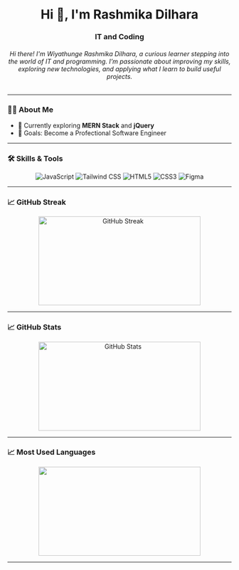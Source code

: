 <h1 align="center">Hi 👋, I'm Rashmika Dilhara</h1>
<h3 align="center">IT and Coding</h3>
<h6 align="center">Hi there! I'm Wiyathunge Rashmika Dilhara, a curious learner stepping into the world of IT and programming. I’m passionate about improving my skills, exploring new technologies, and applying what I learn to build useful projects.</h6>

---

### 👨‍💻 About Me  
- 🌱 Currently exploring **MERN Stack** and **jQuery**  
- 🎯 Goals: Become a Profectional Software Engineer


---
 
### 🛠 Skills & Tools  
<div align="center">
  <img src="https://img.shields.io/badge/JavaScript-323330?style=for-the-badge&logo=javascript&logoColor=F7DF1E" alt="JavaScript"/>
  <img src="https://img.shields.io/badge/TailwindCSS-06B6D4?style=for-the-badge&logo=tailwindcss&logoColor=white" alt="Tailwind CSS"/>
  <img src="https://img.shields.io/badge/HTML5-E34F26?style=for-the-badge&logo=html5&logoColor=white" alt="HTML5"/>
  <img src="https://img.shields.io/badge/CSS3-1572B6?style=for-the-badge&logo=css3&logoColor=white" alt="CSS3"/>
  <img src="https://img.shields.io/badge/Figma-F24E1E?style=for-the-badge&logo=figma&logoColor=white" alt="Figma"/>
</div>

---

### 📈 GitHub Streak  
<div align="center">
  <img src="https://github-readme-streak-stats.herokuapp.com/?user=RashmikaDil&theme=radical" alt="GitHub Streak" width="85%" height="200px"/>

</div>

---

### 📈 GitHub Stats  
<div align="center">
 
 <img src="https://github-readme-stats.vercel.app/api?username=RashmikaDil&show_icons=true&theme=radical" alt="GitHub Stats" width="85%" height="200px"/>


</div>

---

### 📈 Most Used Languages  
<div align="center">

  <img src="https://github-readme-stats.vercel.app/api/top-langs/?username=RashmikaDil&layout=compact&theme=radical" alt="" width="85%" height="200px"/>

</div>

---

